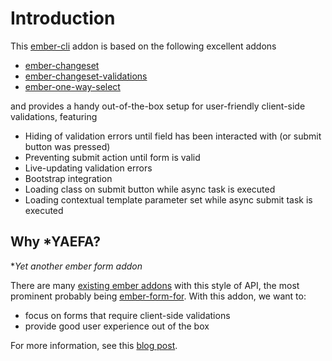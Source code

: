 # Introduction

This [ember-cli](http://www.ember-cli.com) addon is based on the following
excellent addons

- [ember-changeset](https://github.com/DockYard/ember-changeset)
- [ember-changeset-validations](https://github.com/DockYard/ember-changeset-validations/)
- [ember-one-way-select](https://github.com/DockYard/ember-one-way-select)

and provides a handy out-of-the-box setup for user-friendly client-side
validations, featuring

- Hiding of validation errors until field has been interacted with (or submit button was pressed)
- Preventing submit action until form is valid
- Live-updating validation errors
- Bootstrap integration
- Loading class on submit button while async task is executed
- Loading contextual template parameter set while async submit task is executed

## Why \*YAEFA?

\*_Yet another ember form addon_

There are many [existing ember
addons](https://emberobserver.com/categories/forms) with this style of API,
the most prominent probably being
[ember-form-for](https://github.com/martndemus/ember-form-for). With this
addon, we want to:

- focus on forms that require client-side validations
- provide good user experience out of the box

For more information, see this [blog
post](https://adfinis.com/en/blog/form-validation-with-ember-js/).
